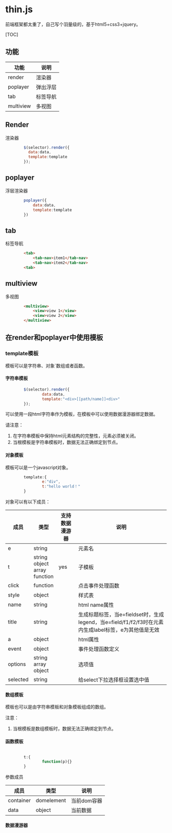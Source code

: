# thin.js
前端框架都太重了，自己写个羽量级的，基于html5+css3+jquery。

[TOC]

## 功能

|功能|说明|
|--|--|
|render|渲染器
|poplayer|弹出浮层
|tab|标签导航
|multiview|多视图


## Render
渲染器

```javascript
        $(selector).render({
          data:data,
          template:template
        });
```
## poplayer
浮层渲染器
```javascript
        poplayer({
            data:data,
            template:template
        })
```

## tab 
标签导航

```html
        <tab>
            <tab-nav>item1</tab-nav>
            <tab-nav>item2</tab-nav>
        <tab>
``` 
## multiview
多视图
```html
        <multiview>
            <view>view 1</view>
            <view>view 2</view>
        </multiview>
```



## 在render和poplayer中使用模板

### template模板

模板可以是字符串、对象`数组或者函数。

#### 字符串模板

```javascript
        $(selector).render({
                data:data,
                template:"<div>[[path/name]]<div>"
        });
```
可以使用一段html字符串作为模板，在模板中可以使用数据漫游器绑定数据。

请注意：
1. 在字符串模板中保持html元素结构的完整性，元素必须被关闭。
1. 当根模板是字符串模板时，数据无法正确绑定到节点。

#### 对象模板
模板可以是一个javascript对象。
```javascript
        template:{
                e:"div",
                t:"hello world！"
        }
```
对象可以有以下成员：

|成员|类型|支持数据漫游器|说明|
|--|--|--|--|
|e|string||元素名|
|t|string<br/>object<br/>array<br/>function|yes|子模板|
|click|function||点击事件处理函数|
|style|object||样式表|
|name|string||html name属性|
|title|string||生成标题标签，当e=fieldset时，生成legend，当e=field/f1/f2/f3时在元素内生成label标签，e为其他值是无效
|a|object||html属性|
|event|object||事件处理函数定义|
|options|string</br>array</br>object||选项值|
|selected|string||给select下拉选择框设置选中值|








#### 数组模板
模板也可以是由字符串模板和对象模板组成的数组。

注意：
1. 当根模板是数组模板时，数据无法正确绑定到节点。

#### 函数模板

```javascript

        t:{
                function(p){}
        }

```
参数成员

|成员|类型|说明|
|--|--|--|
|container|domelement|当前dom容器|
|data|object|当前数据|


#### 数据漫游器
